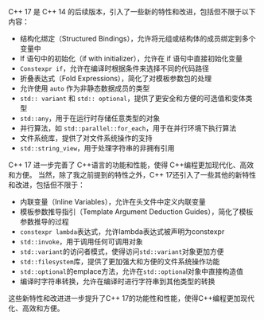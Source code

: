 C++ 17 是 C++ 14 的后续版本，引入了一些新的特性和改进，包括但不限于以下内容：
- 结构化绑定（Structured Bindings），允许将元组或结构体的成员绑定到多个变量中
- If 语句中的初始化（if with initializer），允许在 if 语句中直接初始化变量
- `Constexpr if`，允许在编译时根据条件来选择不同的代码路径
- 折叠表达式（Fold Expressions），简化了对模板参数包的处理
- 允许使用 `auto` 作为非静态数据成员的类型
- `std:: variant` 和 `std:: optional`，提供了更安全和方便的可选值和变体类型
- `std::any`，用于在运行时存储任意类型的对象
- 并行算法，如 `std::parallel::for_each`，用于在并行环境下执行算法
- 文件系统库，提供了对文件系统操作的支持
- `std::string_view`，用于处理字符串的非拥有引用

C++ 17 进一步完善了 C++语言的功能和性能，使得 C++编程更加现代化、高效和方便。
当然，除了我之前提到的特性之外，C++ 17还引入了一些其他的新特性和改进，包括但不限于：
- 内联变量（Inline Variables），允许在头文件中定义内联变量
- 模板参数推导指引（Template Argument Deduction Guides），简化了模板参数推导的过程
- `constexpr lambda`表达式，允许lambda表达式被声明为constexpr
- `std::invoke`，用于调用任何可调用对象
- `std::variant`的访问者模式，使得访问`std::variant`对象更加方便
- `std::filesystem`库，提供了更加强大和方便的文件系统操作功能
- `std::optional`的emplace方法，允许在`std::optiona`l对象中直接构造值
- 编译时字符串转换，允许在编译时进行字符串到其他类型的转换

这些新特性和改进进一步提升了C++ 17的功能性和性能，使得C++编程更加现代化、高效和方便。